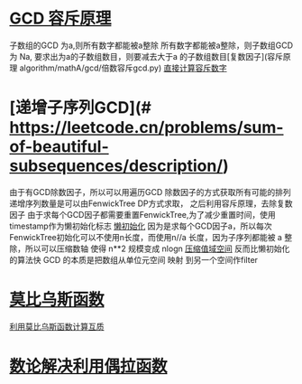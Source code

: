 

# [GCD 容斥原理](https://leetcode.cn/problems/sorted-gcd-pair-queries/)
子数组的GCD 为a,则所有数字都能被a整除
所有数字都能被a整除，则子数组GCD为 Na, 要求出为a的子数组数目，则要减去大于a 的子数组数目[复数因子](容斥原理 algorithm/mathA/gcd/倍数容斥gcd.py)
[直接计算容斥数字](莫比乌斯gcd.py)


# [递增子序列GCD](# https://leetcode.cn/problems/sum-of-beautiful-subsequences/description/)
由于有GCD除数因子，所以可以用遍历GCD 除数因子的方式获取所有可能的排列
递增序列数量是可以由FenwickTree DP方式求取， 之后利用容斥原理，去除复数因子
由于求每个GCD因子都需要重置FenwickTree,为了减少重置时间，使用timestamp作为懒初始化标志 [懒初始化](递增子序列gcd.py)
因为是求每个GCD因子a，所以每次FenwickTree初始化可以不使用n长度，而使用n//a 长度，因为子序列都能被 a 整除，所以可以压缩数轴 使得 n**2 规模变成 nlogn [压缩值域空间](递增子序列gcd.2.py) 反而比懒初始化的算法快
GCD 的本质是把数组从单位元空间 映射 到另一个空间作filter 


# [莫比乌斯函数](../组合数学/计算互质的对数/coPrimeWithMoAlgo.py)
[利用莫比乌斯函数计算互质](../组合数学/计算互质的对数)

# [数论解决利用偶拉函数](利用数论.py)